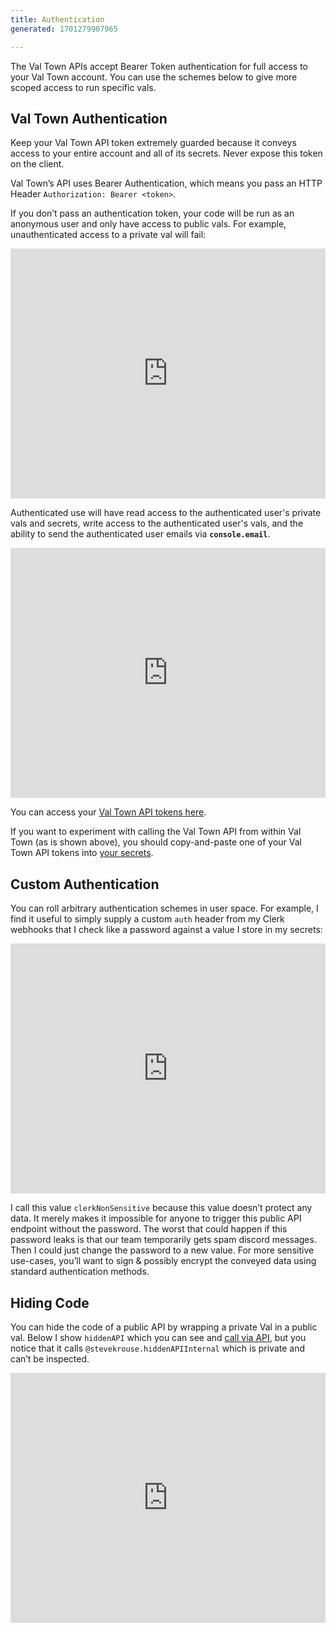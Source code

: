 ```yaml
---
title: Authentication
generated: 1701279907965

---
```


The Val Town APIs accept Bearer Token authentication for full access to your Val
Town account. You can use the schemes below to give more scoped access to run
specific vals.

## Val Town Authentication

Keep your Val Town API token extremely guarded because it conveys access to your
entire account and all of its secrets. Never expose this token on the client.

Val Town’s API uses Bearer Authentication, which means you pass an HTTP Header
`Authorization: Bearer <token>`.

If you don’t pass an authentication token, your code will be run as an anonymous
user and only have access to public vals. For example, unauthenticated access to
a private val will fail:

<div class="not-content">
  <iframe src="https://www.val.town/embed/stevekrouse.privateAPIUnauthenticated" width="100%" frameborder="no" style="height: 400px;">
    &#x20;
  </iframe>
</div>

Authenticated use will have read access to the authenticated user's private vals
and secrets, write access to the authenticated user's vals, and the ability to
send the authenticated user emails via **`console.email`**.

<div class="not-content">
  <iframe src="https://www.val.town/embed/stevekrouse.privateAPIAuthenticated" width="100%" frameborder="no" style="height: 400px;">
    &#x20;
  </iframe>
</div>

You can access your
[Val Town API tokens here](https://www.val.town/settings/api).

If you want to experiment with calling the Val Town API from within Val Town (as
is shown above), you should copy-and-paste one of your Val Town API tokens into
[your secrets](https://www.val.town/settings/secrets).

## Custom Authentication

You can roll arbitrary authentication schemes in user space. For example, I find
it useful to simply supply a custom `auth` header from my Clerk webhooks that I
check like a password against a value I store in my secrets:

<div class="not-content">
  <iframe src="https://www.val.town/embed/stevekrouse.handleDiscordNewUser" width="100%" frameborder="no" style="height: 400px;">
    &#x20;
  </iframe>
</div>

I call this value `clerkNonSensitive` because this value doesn’t protect any
data. It merely makes it impossible for anyone to trigger this public API
endpoint without the password. The worst that could happen if this password
leaks is that our team temporarily gets spam discord messages. Then I could just
change the password to a new value. For more sensitive use-cases, you’ll want to
sign & possibly encrypt the conveyed data using standard authentication methods.

## Hiding Code

You can hide the code of a public API by wrapping a private Val in a public val.
Below I show `hiddenAPI` which you can see and
[call via API](https://api.val.town/v1/run/stevekrouse.hiddenAPI?args=[%22hi%22]),
but you notice that it calls `@stevekrouse.hiddenAPIInternal` which is private
and can’t be inspected.

<div class="not-content">
  <iframe src="https://www.val.town/embed/stevekrouse.hiddenAPI" width="100%" frameborder="no" style="height: 400px;">
    &#x20;
  </iframe>
</div>
